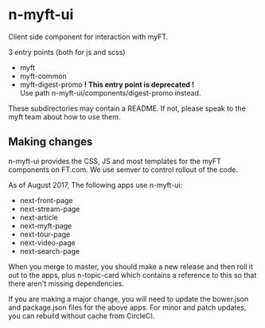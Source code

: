 # n-myft-ui
Client side component for interaction with myFT.

3 entry points (both for js and scss)

- myft
- myft-common
- myft-digest-promo **! This entry point is deprecated !**  
Use path n-myft-ui/components/digest-promo instead.

These subdirectories may contain a README. If not, please speak to the myft team about how to use them.

## Making changes

n-myft-ui provides the CSS, JS and most templates for the myFT components on FT.com. We use semver to control rollout of the code.

As of August 2017, The following apps use n-myft-ui:
* next-front-page
* next-stream-page
* next-article
* next-myft-page
* next-tour-page
* next-video-page
* next-search-page

When you merge to master, you should make a new release and then roll it out to the apps, plus n-topic-card which contains a reference to this so that there aren't missing dependencies.

If you are making a major change, you will need to update the bower.json and package.json files for the above apps. For minor and patch updates, you can rebuild without cache from CircleCI.
